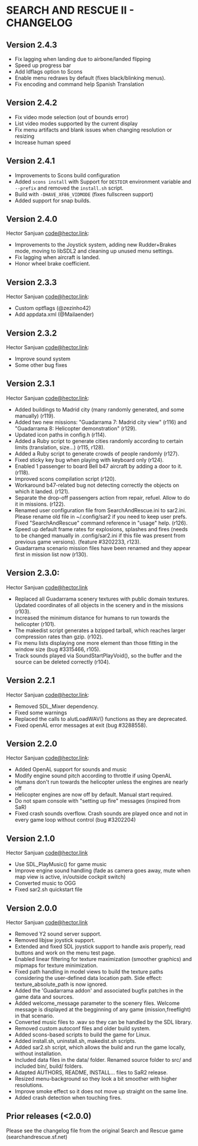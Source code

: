 # SEARCH AND RESCUE II - CHANGELOG

## Version 2.4.3

* Fix lagging when landing due to airbone/landed flipping
* Speed up progress bar
* Add ldflags option to Scons
* Enable menu redraws by default (fixes black/blinking menus).
* Fix encoding and command help Spanish Translation

## Version 2.4.2

* Fix video mode selection (out of bounds error)
* List video modes supported by the current display
* Fix menu artifacts and blank issues when changing resolution or resizing
* Increase human speed

## Version 2.4.1

* Improvements to Scons build configuration
* Added `scons install` with Support for `DESTDIR` environment variable and
`--prefix` and removed the `install.sh` script.
* Build with `-DHAVE_XF86_VIDMODE` (fixes fullscreen support)
* Added support for snap builds.

## Version 2.4.0

Hector Sanjuan <code@hector.link>:

* Improvements to the Joystick system, adding new
  Rudder+Brakes mode, moving to libSDL2 and cleaning
  up unused menu settings.
* Fix lagging when aircraft is landed.
* Honor wheel brake coefficient.


## Version 2.3.3

Hector Sanjuan <code@hector.link>:

* Custom optflags (@zezinho42)
* Add appdata.xml (@Mailaender)

## Version 2.3.2

Hector Sanjuan <code@hector.link>:

* Improve sound system
* Some other bug fixes

## Version 2.3.1
		   
Hector Sanjuan <code@hector.link>:
		   
* Added buildings to Madrid city (many randomly generated, and some manually)
  (r119).
* Added two new missions: "Guadarrama 7: Madrid city view" (r116) and
  "Guadarrama 8: Helicopter demonstration" (r129).
* Updated icon paths in config.h (r114).
* Added a Ruby script to generate cities randomly according to certain limits
(translation, size...)  (r115, r128).
* Added a Ruby script to generate crowds of people randomly (r127).
* Fixed sticky key bug when playing with keyboard only (r124).
* Enabled 1 passenger to board Bell b47 aircraft by adding a door to
it. (r118).
* Improved scons compilation script (r120).
* Workaround b47-related bug not detecting correctly the objects on which it
landed. (r121).
* Separate the drop-off passengers action from repair, refuel. Allow to do it
in missions. (r122).
* Renamed user configuration file from SearchAndRescue.ini to sar2.ini. Please
rename old file in ~/.config/sar2 if you need to keep user prefs. Fixed
"SearchAndRescue" command reference in "usage" help. (r126).
* Speed up default frame rates for explosions, splashes and fires (needs to be
changed manually in .config/sar2.ini if this file was present from previous
game versions).  (feature #3202233, r123).
* Guadarrama scenario mission files have been renamed and they appear first in
mission list now (r130).

## Version 2.3.0:

Hector Sanjuan <code@hector.link>

* Replaced all Guadarrama scenery textures with public domain
textures. Updated coordinates of all objects in the scenery and in the
missions (r103).
* Increased the minimum distance for humans to run towards the helicopter
(r101).
* The makedist script generates a bzipped tarball, which reaches larger
compression rates than gzip.  (r102).
* Fix menu lists displaying one more element than those fitting in the window
size (bug #3315466, r105).
* Track sounds played via SoundStartPlayVoid(), so the buffer and the source
can be deleted correctly (r104).

## Version 2.2.1

Hector Sanjuan <code@hector.link>:

* Removed SDL_Mixer dependency.
* Fixed some warnings
* Replaced the calls to alutLoadWAV() functions
as they are deprecated.
* Fixed openAL error messages at exit
(bug #3288558).

## Version 2.2.0

Hector Sanjuan <code@hector.link>:

* Added OpenAL support for sounds and music
* Modify engine sound pitch according to throttle if using OpenAL
* Humans don't run towards the helicopter unless the engines are nearly off
* Helicopter engines are now off by default. Manual start required.
* Do not spam console with "setting up fire" messages (inspired from SaR)
* Fixed crash sounds overflow. Crash sounds are played once and not in every
game loop without control (bug #3202204)

## Version 2.1.0

Hector Sanjuan <code@hector.link>

* Use SDL_PlayMusic() for game music
* Improve engine sound handling (fade as camera goes away, mute when map view
is active, in/outside cockpit switch)
* Converted music to OGG
* Fixed sar2.sh quickstart file

## Version 2.0.0

Hector Sanjuan <code@hector.link>

* Removed Y2 sound server support.
* Removed libjsw joystick support.
* Extended and fixed SDL joystick support to handle axis properly, read
buttons and work on the menu test page.
* Enabled linear filtering for texture maximization (smoother graphics) and
mipmaps for texture minimization.
* Fixed path handling in model views to build the texture paths considering
the user-defined data location path.  Side effect: texture_absolute_path is
now ignored.
* Added the 'Guadarrama addon' and associated bugfix patches in the game data
and sources.
* Added welcome_message parameter to the scenery files. Welcome message is
displayed at the begginning of any game (mission,freeflight) in that scenario.
* Converted music files to .wav so they can be handled by the SDL library.
* Removed custom autoconf files and older build system.
* Added scons-based scripts to build the game for Linux.
* Added install.sh, uninstall.sh, makedist.sh scripts.
* Added sar2.sh script, which allows the build and run the game locally,
without installation.
* Included data files in the data/ folder. Renamed source folder to src/ and
included bin/, build/ folders.
* Adapted AUTHORS, README, INSTALL... files to SaR2 release.
* Resized menu-background so they look a bit smoother with higher resolutions.
* Improve smoke effect so it does not move up straight on the same line.
* Added crash detection when touching fires.

## Prior releases (<2.0.0)

Please see the changelog file from the original Search and Rescue game
(searchandrescue.sf.net)
